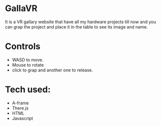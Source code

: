 # GallaVR
It is a VR gallary website that have all my hardware projects till now and you can grap the project and place it in the table to see its image and name.

# Controls
- WASD to move.<br>
- Mouse to rotate <br>
- click to grap and another one to release.

# Tech used:
- A-frame
- There.js 
- HTML
- Javascript

